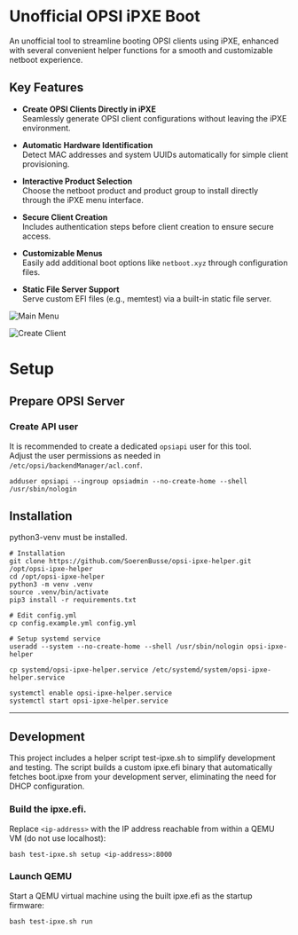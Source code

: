 # Unofficial OPSI iPXE Boot

An unofficial tool to streamline booting OPSI clients using iPXE, enhanced with several convenient helper functions for a smooth and customizable netboot experience.

## Key Features

- **Create OPSI Clients Directly in iPXE**  
  Seamlessly generate OPSI client configurations without leaving the iPXE environment.

- **Automatic Hardware Identification**  
  Detect MAC addresses and system UUIDs automatically for simple client provisioning.

- **Interactive Product Selection**  
  Choose the netboot product and product group to install directly through the iPXE menu interface.

- **Secure Client Creation**  
  Includes authentication steps before client creation to ensure secure access.

- **Customizable Menus**  
  Easily add additional boot options like `netboot.xyz` through configuration files.

- **Static File Server Support**  
  Serve custom EFI files (e.g., memtest) via a built-in static file server.

![Main Menu](https://github.com/user-attachments/assets/1fe175d0-25bd-45a2-a24e-5c97d65ce543)


![Create Client](https://github.com/user-attachments/assets/8b7f7bb3-8c16-4993-af54-9df5e1e6890f)



# Setup
## Prepare OPSI Server
### Create API user
It is recommended to create a dedicated `opsiapi` user for this tool.  
Adjust the user permissions as needed in `/etc/opsi/backendManager/acl.conf`.
```
adduser opsiapi --ingroup opsiadmin --no-create-home --shell /usr/sbin/nologin
```
## Installation
python3-venv must be installed.
```
# Installation
git clone https://github.com/SoerenBusse/opsi-ipxe-helper.git /opt/opsi-ipxe-helper
cd /opt/opsi-ipxe-helper
python3 -m venv .venv
source .venv/bin/activate
pip3 install -r requirements.txt

# Edit config.yml
cp config.example.yml config.yml

# Setup systemd service
useradd --system --no-create-home --shell /usr/sbin/nologin opsi-ipxe-helper

cp systemd/opsi-ipxe-helper.service /etc/systemd/system/opsi-ipxe-helper.service

systemctl enable opsi-ipxe-helper.service
systemctl start opsi-ipxe-helper.service
```


---

## Development
This project includes a helper script test-ipxe.sh to simplify development and testing. The script builds a custom ipxe.efi binary that automatically fetches boot.ipxe from your development server, eliminating the need for DHCP configuration.

### Build the ipxe.efi.
Replace `<ip-address>` with the IP address reachable from within a QEMU VM (do not use localhost):
```
bash test-ipxe.sh setup <ip-address>:8000
```

### Launch QEMU
Start a QEMU virtual machine using the built ipxe.efi as the startup firmware:
```
bash test-ipxe.sh run
```
